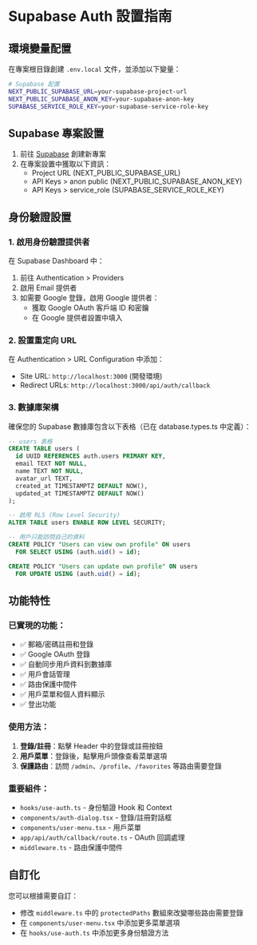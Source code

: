 # Supabase Auth 設置指南

## 環境變量配置

在專案根目錄創建 `.env.local` 文件，並添加以下變量：

```bash
# Supabase 配置
NEXT_PUBLIC_SUPABASE_URL=your-supabase-project-url
NEXT_PUBLIC_SUPABASE_ANON_KEY=your-supabase-anon-key
SUPABASE_SERVICE_ROLE_KEY=your-supabase-service-role-key
```

## Supabase 專案設置

1. 前往 [Supabase](https://supabase.com) 創建新專案
2. 在專案設置中獲取以下資訊：
   - Project URL (NEXT_PUBLIC_SUPABASE_URL)
   - API Keys > anon public (NEXT_PUBLIC_SUPABASE_ANON_KEY)
   - API Keys > service_role (SUPABASE_SERVICE_ROLE_KEY)

## 身份驗證設置

### 1. 啟用身份驗證提供者

在 Supabase Dashboard 中：

1. 前往 Authentication > Providers
2. 啟用 Email 提供者
3. 如需要 Google 登錄，啟用 Google 提供者：
   - 獲取 Google OAuth 客戶端 ID 和密鑰
   - 在 Google 提供者設置中填入

### 2. 設置重定向 URL

在 Authentication > URL Configuration 中添加：

- Site URL: `http://localhost:3000` (開發環境)
- Redirect URLs: `http://localhost:3000/api/auth/callback`

### 3. 數據庫架構

確保您的 Supabase 數據庫包含以下表格（已在 database.types.ts 中定義）：

```sql
-- users 表格
CREATE TABLE users (
  id UUID REFERENCES auth.users PRIMARY KEY,
  email TEXT NOT NULL,
  name TEXT NOT NULL,
  avatar_url TEXT,
  created_at TIMESTAMPTZ DEFAULT NOW(),
  updated_at TIMESTAMPTZ DEFAULT NOW()
);

-- 啟用 RLS (Row Level Security)
ALTER TABLE users ENABLE ROW LEVEL SECURITY;

-- 用戶只能訪問自己的資料
CREATE POLICY "Users can view own profile" ON users
  FOR SELECT USING (auth.uid() = id);

CREATE POLICY "Users can update own profile" ON users
  FOR UPDATE USING (auth.uid() = id);
```

## 功能特性

### 已實現的功能：

- ✅ 郵箱/密碼註冊和登錄
- ✅ Google OAuth 登錄
- ✅ 自動同步用戶資料到數據庫
- ✅ 用戶會話管理
- ✅ 路由保護中間件
- ✅ 用戶菜單和個人資料顯示
- ✅ 登出功能

### 使用方法：

1. **登錄/註冊**：點擊 Header 中的登錄或註冊按鈕
2. **用戶菜單**：登錄後，點擊用戶頭像查看菜單選項
3. **保護路由**：訪問 `/admin`、`/profile`、`/favorites` 等路由需要登錄

### 重要組件：

- `hooks/use-auth.ts` - 身份驗證 Hook 和 Context
- `components/auth-dialog.tsx` - 登錄/註冊對話框
- `components/user-menu.tsx` - 用戶菜單
- `app/api/auth/callback/route.ts` - OAuth 回調處理
- `middleware.ts` - 路由保護中間件

## 自訂化

您可以根據需要自訂：

- 修改 `middleware.ts` 中的 `protectedPaths` 數組來改變哪些路由需要登錄
- 在 `components/user-menu.tsx` 中添加更多菜單選項
- 在 `hooks/use-auth.ts` 中添加更多身份驗證方法
